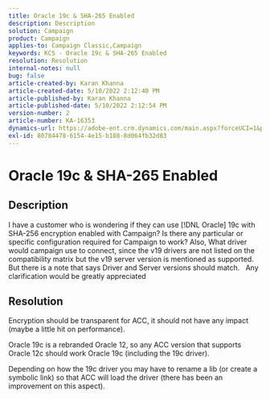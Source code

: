 ```yaml
---
title: Oracle 19c & SHA-265 Enabled
description: Description
solution: Campaign
product: Campaign
applies-to: Campaign Classic,Campaign
keywords: KCS - Oracle 19c & SHA-265 Enabled
resolution: Resolution
internal-notes: null
bug: false
article-created-by: Karan Khanna
article-created-date: 5/10/2022 2:12:40 PM
article-published-by: Karan Khanna
article-published-date: 5/10/2022 2:12:54 PM
version-number: 2
article-number: KA-16353
dynamics-url: https://adobe-ent.crm.dynamics.com/main.aspx?forceUCI=1&pagetype=entityrecord&etn=knowledgearticle&id=2959483e-6bd0-ec11-a7b5-00224809c556
exl-id: 80784478-6154-4e15-b188-8d064fb32d83
---
```

# Oracle 19c & SHA-265 Enabled

## Description


I have a customer who is wondering if they can use [!DNL Oracle] 19c with SHA-256 encryption enabled with Campaign? Is there any particular or specific configuration required for Campaign to work? Also, What driver would campaign use to connect, since the v19 drivers are not listed on the compatibility matrix but the v19 server version is mentioned as supported. But there is a note that says Driver and Server versions should match.
 
Any clarification would be greatly appreciated


## Resolution


Encryption should be transparent for ACC, it should not have any impact (maybe a little hit on performance).



Oracle 19c is a rebranded Oracle 12, so any ACC version that supports Oracle 12c should work Oracle 19c (including the 19c driver).



Depending on how the 19c driver you may have to rename a lib (or create a symbolic link) so that ACC will load the driver (there has been an improvement on this aspect).

